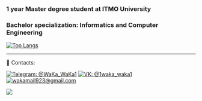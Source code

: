 ### 1 year Master degree student at ITMO University
### Bachelor specialization: Informatics and Computer Engineering

[![Top Langs](https://github-readme-stats.vercel.app/api/top-langs/?username=1MikhailStepanov1&hide=css,html,javascript&layout=compact&theme=vision-friendly-dark)](https://github.com/anuraghazra/github-readme-stats)

---

:love_letter: Contacts:

[![Telegram: @WaKa_WaKa1](https://img.shields.io/badge/Telegram-2CA5E0?style=for-the-badge&logo=telegram&logoColor=white&link=https://t.me/Mikhail_Stepanov1)](https://t.me/Mikhail_Stepanov1)
[![VK: @1waka_waka1](https://img.shields.io/badge/вконтакте-%232E87FB.svg?&style=for-the-badge&logo=vk&logoColor=white)](https://vk.com/1waka_waka1)
[![wakamail923@gmail.com](https://img.shields.io/badge/Gmail-D14836?style=for-the-badge&logo=gmail&logoColor=white&link=mailto:wakamail923@gmail.com)](mailto:wakamail923@gmail.com)


![](https://komarev.com/ghpvc/?username=1MikhailStepanov1&color=AA336A)
